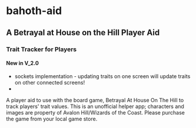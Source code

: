 # bahoth-aid
## A Betrayal at House on the Hill Player Aid
### Trait Tracker for Players
#### New in V_2.0
* sockets implementation - updating traits on one screen will update traits on other connected screens!
* 
A player aid to use with the board game, Betrayal At House On The Hill to track players' trait values.
This is an unofficial helper app; characters and images are property of Avalon Hill/Wizards of the Coast.  Please purchase the game from your local game store.

